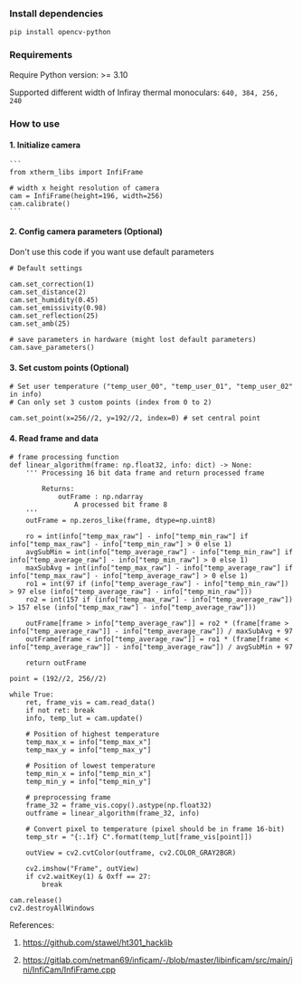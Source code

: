 ### Install dependencies
```
pip install opencv-python
```

### Requirements
Require Python version: >= 3.10

Supported different width of Infiray thermal monoculars: `640, 384, 256, 240`
    
### How to use

#### 1. Initialize camera
    ```
    from xtherm_libs import InfiFrame
    
    # width x height resolution of camera
    cam = InfiFrame(height=196, width=256)
    cam.calibrate()
    ```

#### 2. Config camera parameters (Optional)
Don't use this code if you want use default parameters

    # Default settings

    cam.set_correction(1)
    cam.set_distance(2)
    cam.set_humidity(0.45)
    cam.set_emissivity(0.98)
    cam.set_reflection(25)
    cam.set_amb(25)
    
    # save parameters in hardware (might lost default parameters)
    cam.save_parameters()

#### 3. Set custom points (Optional)

    # Set user temperature ("temp_user_00", "temp_user_01", "temp_user_02" in info)
    # Can only set 3 custom points (index from 0 to 2)
    
    cam.set_point(x=256//2, y=192//2, index=0) # set central point


#### 4. Read frame and data

    # frame processing function
    def linear_algorithm(frame: np.float32, info: dict) -> None:
        ''' Processing 16 bit data frame and return processed frame

            Returns:
                outFrame : np.ndarray
                    A processed bit frame 8
        '''
        outFrame = np.zeros_like(frame, dtype=np.uint8)

        ro = int(info["temp_max_raw"] - info["temp_min_raw"] if info["temp_max_raw"] - info["temp_min_raw"] > 0 else 1)
        avgSubMin = int(info["temp_average_raw"] - info["temp_min_raw"] if info["temp_average_raw"] - info["temp_min_raw"] > 0 else 1)
        maxSubAvg = int(info["temp_max_raw"] - info["temp_average_raw"] if info["temp_max_raw"] - info["temp_average_raw"] > 0 else 1)
        ro1 = int(97 if (info["temp_average_raw"] - info["temp_min_raw"]) > 97 else (info["temp_average_raw"] - info["temp_min_raw"]))
        ro2 = int(157 if (info["temp_max_raw"] - info["temp_average_raw"]) > 157 else (info["temp_max_raw"] - info["temp_average_raw"]))
        
        outFrame[frame > info["temp_average_raw"]] = ro2 * (frame[frame > info["temp_average_raw"]] - info["temp_average_raw"]) / maxSubAvg + 97
        outFrame[frame < info["temp_average_raw"]] = ro1 * (frame[frame < info["temp_average_raw"]] - info["temp_average_raw"]) / avgSubMin + 97
        
        return outFrame

    point = (192//2, 256//2)

    while True:
        ret, frame_vis = cam.read_data()
        if not ret: break
        info, temp_lut = cam.update()
        
        # Position of highest temperature
        temp_max_x = info["temp_max_x"]
        temp_max_y = info["temp_max_y"]
        
        # Position of lowest temperature
        temp_min_x = info["temp_min_x"]
        temp_min_y = info["temp_min_y"]
        
        # preprocessing frame
        frame_32 = frame_vis.copy().astype(np.float32)
        outframe = linear_algorithm(frame_32, info)

        # Convert pixel to temperature (pixel should be in frame 16-bit)
        temp_str = "{:.1f} C".format(temp_lut[frame_vis[point]])
        
        outView = cv2.cvtColor(outframe, cv2.COLOR_GRAY2BGR)

        cv2.imshow("Frame", outView)
        if cv2.waitKey(1) & 0xff == 27:
            break
    
    cam.release()
    cv2.destroyAllWindows


References:
1. https://github.com/stawel/ht301_hacklib

2. https://gitlab.com/netman69/inficam/-/blob/master/libinficam/src/main/jni/InfiCam/InfiFrame.cpp
